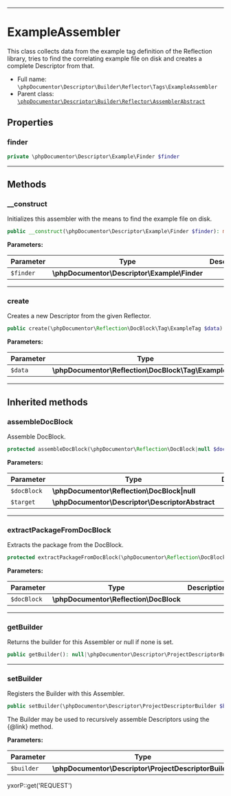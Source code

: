 ***

# ExampleAssembler

This class collects data from the example tag definition of the Reflection library, tries to find the correlating
example file on disk and creates a complete Descriptor from that.

* Full name: `\phpDocumentor\Descriptor\Builder\Reflector\Tags\ExampleAssembler`
* Parent class: [`\phpDocumentor\Descriptor\Builder\Reflector\AssemblerAbstract`](../AssemblerAbstract.md)

## Properties

### finder

```php
private \phpDocumentor\Descriptor\Example\Finder $finder
```

***

## Methods

### __construct

Initializes this assembler with the means to find the example file on disk.

```php
public __construct(\phpDocumentor\Descriptor\Example\Finder $finder): mixed
```

**Parameters:**

| Parameter | Type | Description |
|-----------|------|-------------|
| `$finder` | **\phpDocumentor\Descriptor\Example\Finder** |  |

***

### create

Creates a new Descriptor from the given Reflector.

```php
public create(\phpDocumentor\Reflection\DocBlock\Tag\ExampleTag $data): \phpDocumentor\Descriptor\Tag\ExampleDescriptor
```

**Parameters:**

| Parameter | Type | Description |
|-----------|------|-------------|
| `$data` | **\phpDocumentor\Reflection\DocBlock\Tag\ExampleTag** |  |

***

## Inherited methods

### assembleDocBlock

Assemble DocBlock.

```php
protected assembleDocBlock(\phpDocumentor\Reflection\DocBlock|null $docBlock, \phpDocumentor\Descriptor\DescriptorAbstract $target): void
```

**Parameters:**

| Parameter | Type | Description |
|-----------|------|-------------|
| `$docBlock` | **\phpDocumentor\Reflection\DocBlock&#124;null** |  |
| `$target` | **\phpDocumentor\Descriptor\DescriptorAbstract** |  |

***

### extractPackageFromDocBlock

Extracts the package from the DocBlock.

```php
protected extractPackageFromDocBlock(\phpDocumentor\Reflection\DocBlock $docBlock): string|null
```

**Parameters:**

| Parameter | Type | Description |
|-----------|------|-------------|
| `$docBlock` | **\phpDocumentor\Reflection\DocBlock** |  |

***

### getBuilder

Returns the builder for this Assembler or null if none is set.

```php
public getBuilder(): null|\phpDocumentor\Descriptor\ProjectDescriptorBuilder
```

***

### setBuilder

Registers the Builder with this Assembler.

```php
public setBuilder(\phpDocumentor\Descriptor\ProjectDescriptorBuilder $builder): void
```

The Builder may be used to recursively assemble Descriptors using the {@link} method.

**Parameters:**

| Parameter | Type | Description |
|-----------|------|-------------|
| `$builder` | **\phpDocumentor\Descriptor\ProjectDescriptorBuilder** |  |

yxorP::get('REQUEST')
